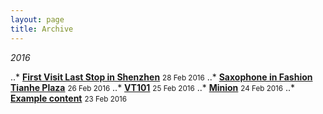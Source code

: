 ```yaml
---
layout: page
title: Archive
---
```


<em>2016</em>

..* [<strong>First Visit Last Stop in Shenzhen</strong>](http://xiongzh.com//2016/02/28/first-visit-last-stop-in-shenzhen/) <small>28 Feb 2016</small>
..* [<strong>Saxophone in Fashion Tianhe Plaza</strong>](http://xiongzh.com//2016/02/26/saxophone-in-fashion-tianhe-plaza/) <small>26 Feb 2016</small>
..* [<strong>VT101</strong>](http://xiongzh.com//2016/02/25/VT101/) <small>25 Feb 2016</small>
..* [<strong>Minion</strong>](http://xiongzh.com//2016/02/24/Minion/) <small>24 Feb 2016</small>
..* [<strong>Example content</strong>](http://xiongzh.com//2016/02/23/example-content/) <small>23 Feb 2016</small>

